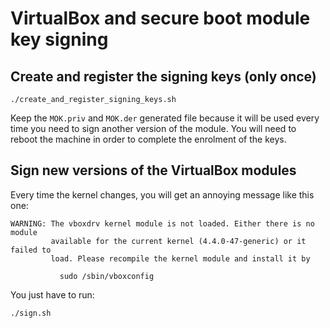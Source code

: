 # VirtualBox and secure boot module key signing

## Create and register the signing keys (only once)

`./create_and_register_signing_keys.sh`

Keep the `MOK.priv` and `MOK.der` generated file because it will be used every time you need to sign another version of the module. You will need to reboot the machine in order to complete the enrolment of the keys.

## Sign new versions of the VirtualBox modules

Every time the kernel changes, you will get an annoying message like this one:

```
WARNING: The vboxdrv kernel module is not loaded. Either there is no module
         available for the current kernel (4.4.0-47-generic) or it failed to
         load. Please recompile the kernel module and install it by

           sudo /sbin/vboxconfig
```

You just have to run:

`./sign.sh`
